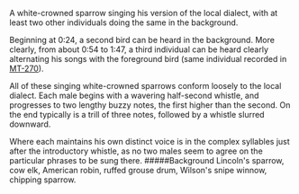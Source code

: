 A white-crowned sparrow singing his version of the local dialect, with at least two other individuals doing the same in the background. 

Beginning at 0:24, a second bird can be heard in the background. More clearly, from about 0:54 to 1:47, a third individual can be heard clearly alternating his songs with the foreground bird (same individual recorded in [MT-270](http://listeningtoacontinentsing.com/recording.php?page=MT-270)).
 
All of these singing white-crowned sparrows conform loosely to the local dialect. Each male begins with a wavering half-second whistle, and progresses to two lengthy buzzy notes, the first higher than the second. On the end typically is a trill of three notes, followed by a whistle slurred downward. 

Where each maintains his own distinct voice is in the complex syllables just after the introductory whistle, as no two males seem to agree on the particular phrases to be sung there. 
#####Background
Lincoln's sparrow, cow elk, American robin, ruffed grouse drum, Wilson's snipe winnow, chipping sparrow.
